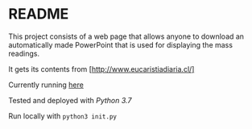 # README

This project consists of a web page that allows anyone to download an automatically made PowerPoint that is used for displaying the mass readings.

It gets its contents from [http://www.eucaristiadiaria.cl/]

Currently running [here](https://pptmisa.herokuapp.com/)

Tested and deployed with _Python 3.7_

Run locally with `python3 init.py`

